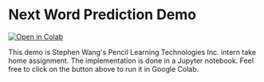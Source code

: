 # Next Word Prediction Demo
[![Open in Colab](https://colab.research.google.com/assets/colab-badge.svg)](https://colab.research.google.com/github/stephenwang5/next-word-prediction-demo/blob/master/prediction.ipynb)

This demo is Stephen Wang's Pencil Learning Technologies Inc. intern take home assignment. The implementation is done in a Jupyter notebook. Feel free to click on the button above to run it in Google Colab.
